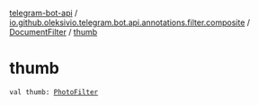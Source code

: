 [telegram-bot-api](../../index.md) / [io.github.oleksivio.telegram.bot.api.annotations.filter.composite](../index.md) / [DocumentFilter](index.md) / [thumb](./thumb.md)

# thumb

`val thumb: `[`PhotoFilter`](../-photo-filter/index.md)